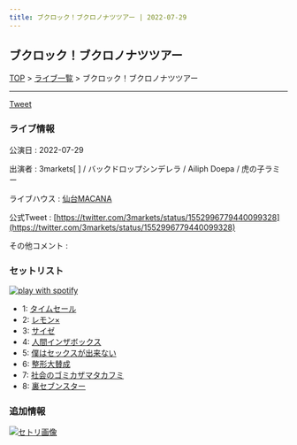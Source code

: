 ```yaml
---
title: ブクロック！ブクロノナツツアー | 2022-07-29
---
```

## ブクロック！ブクロノナツツアー

[TOP](/setlist/) > [ライブ一覧](lives.html) > ブクロック！ブクロノナツツアー

___

<a href="https://twitter.com/share?ref_src=twsrc%5Etfw" data-text="3markets[ ]セットリスト > ブクロック！ブクロノナツツアー" class="twitter-share-button" data-via="3markets" data-hashtags="3markets" data-related="3markets" data-show-count="false">Tweet</a>

### ライブ情報

公演日
:    2022-07-29

出演者
:    3markets[ ] / バックドロップシンデレラ / Ailiph Doepa / 虎の子ラミー

ライブハウス
:    [仙台MACANA](livehouse019.html)

公式Tweet
:    [https://twitter.com/3markets/status/1552996779440099328](https://twitter.com/3markets/status/1552996779440099328)

その他コメント
:    

### セットリスト


[![play with spotify](images/spotify-icon.png)](https://open.spotify.com/playlist/6W2pdRxtPphMAh437ksHEI)



*  1: [タイムセール](song007.html)
*  2: [レモン×](song003.html)
*  3: [サイゼ](song004.html)
*  4: [人間インザボックス](song016.html)
*  5: [僕はセックスが出来ない](song006.html)
*  6: [整形大賛成](song005.html)
*  7: [社会のゴミカザマタカフミ](song002.html)
*  8: [裏セブンスター](song017.html)


### 追加情報

[![セトリ画像](images/022.jpg)](images/022.jpg)





<script async src="https://platform.twitter.com/widgets.js" charset="utf-8"></script>